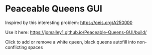 # Peaceable Queens GUI

Inspired by this interesting problem:
https://oeis.org/A250000

Use it here:
https://jomalley1.github.io/Peaceable-Queens-GUI/build/

Click to add or remove a white queen, black queens autofill into non-conflicting spaces
